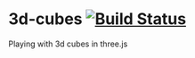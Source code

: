 # 3d-cubes [![Build Status](https://travis-ci.org/hendriklammers/3d-cubes.svg?branch=master)](https://travis-ci.org/hendriklammers/3d-cubes)
Playing with 3d cubes in three.js
